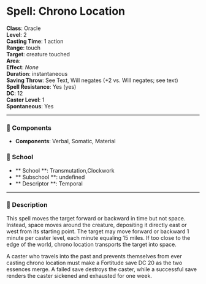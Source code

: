 
# Spell: Chrono Location
**Class**: Oracle  
**Level**: 2  
**Casting Time**: 1 action  
**Range**: touch  
**Target**: creature touched  
**Area**:   
**Effect**: _None_  
**Duration**: instantaneous  
**Saving Throw**: See Text, Will negates (+2 vs. Will negates; see text)  
**Spell Resistance**: Yes (yes)  
**DC**: 12  
**Caster Level**: 1  
**Spontaneous**: Yes

---

### 🔮 Components
- **Components**: Verbal, Somatic, Material

### 🏫 School
- ** School **: Transmutation,Clockwork
- ** Subschool **: undefined
- ** Descriptor **: Temporal
---

### 📜 Description
This spell moves the target forward or backward in time but not space. Instead, space moves around the creature, depositing it directly east or west from its starting point. The target may move forward or backward 1 minute per caster level, each minute equaling 15 miles. If too close to the edge of the world, chrono location transports the target into space.

A caster who travels into the past and prevents themselves from ever casting chrono location must make a Fortitude save DC 20 as the two essences merge. A failed save destroys the caster, while a successful save renders the caster sickened and exhausted for one week.
